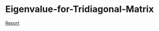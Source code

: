# Eigenvalue-for-Tridiagonal-Matrix
[Report](https://drive.google.com/file/d/1QRIUdaTFaBfQkemqUNvKts-IKpAWwjxA/view?usp=sharing)
 
